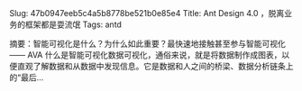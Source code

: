 Slug: 47b0947eeb5c4a5b8778be521b0e85e4
Title: Ant Design 4.0 ，脱离业务的框架都是耍流氓
Tags: antd

摘要：智能可视化是什么？为什么如此重要？最快速地接触甚至参与智能可视化 —— AVA 什么是智能可视化数据可视化，通俗来说，就是将数据制作成图表，以便直观了解数据和从数据中发现信息。它是数据和人之间的桥梁、数据分析链条上的“最后…
